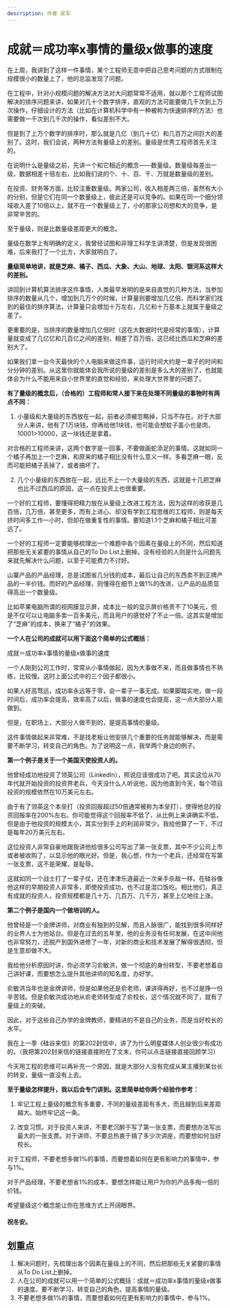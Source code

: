 ```yaml
---
description: 作者 吴军
---
```


# 成就＝成功率x事情的量级x做事的速度

在上周，我讲到了这样一件事情，某个工程师无意中把自己思考问题的方式限制在规模很小的数量上了，他的总监发现了问题。

在工程中，针对小规模问题的解决方法对大问题常常不适用，就以那个工程师试图解决的排序问题来讲，如果对几十个数字排序，直观的方法可能要做几千次到上万次操作，仔细设计的方法（比如在计算机科学中有一种被称为快速排序的方法）也需要做一千次到几千次的操作，看似差别不大。

但是到了上万个数字的排序时，那么就是几亿（到几十亿）和几百万之间巨大的差别了。这时，我们会说，两种方法有量级上的差别。量级是优秀工程师首先关注的。

在说明什么是量级之前，先讲一个和它相近的概念——数量级。数量级每差出一级，数据相差十倍左右，比如我们说的个、十、百、千、万就是数量级的差别。

在投资、财务等方面，比较注重数量级。两家公司，收入相差两三倍，虽然有大小的分别，但是它们在同一个数量级上，彼此还是可以竞争的。如果在同一个细分领域收入差了10倍以上，就不在一个数量级上了，小的那家公司想和大的竞争，是非常辛苦的。

至于量级，则是比数量级差距更大的概念。

量级在数学上有明确的定义，我曾经试图和非理工科学生讲清楚，但是发现很困难，后来我打了一个比方，大家就明白了。

**量级简单地讲，就是芝麻、橘子、西瓜、大象、大山、地球、太阳、银河系这样大的差别。**

讲回到计算机算法排序这件事情，人类最早发明的是来自直觉的几种方法，当参加排序的数量从几个，增加到几万个的时候，计算量则要增加几亿倍，而科学家们找到的最佳的排序算法，计算量只会增加十万左右，几亿和十万基本上就属于量级之差了。

更重要的是，当排序的数量增加几亿倍时（这在大数据时代是经常的事情），计算量就变成了几亿亿和几百亿之间的差别，相差了百万倍，这已经比西瓜和芝麻的差别大了。

如果我们拿一台今天最快的个人电脑来做这件事，运行时间大约是一辈子的时间和分分钟的差别。从这里你就能体会我所说的量级的差别是多么大的差别了，也就能体会为什么不能用来自小世界里的直觉和经验，来处理大世界里的问题了。

**有了量级的概念后，（合格的）工程师和常人接下来在处理不同量级的事物时有两点不同：**

1. 小量级和大量级的东西放在一起，前者必须被忽略掉，只当不存在。对于大部分人来讲，他有了1万块钱，你再给他1块钱，他可能会想蚊子虽小也是肉，10001&gt;10000，这一块钱还是拿着。

对合格的工程师来讲，这两个数字是一回事，不要做画蛇添足的事情。这就如同一个橘子再加上一个芝麻，和原来的橘子相比没有什么意义一样。多看芝麻一眼，反而可能把橘子丢掉了，或者搞坏了。

2. 几个小量级的东西放在一起，远比不上一个大量级的东西，这就是十几把芝麻也比不过西瓜的原因，这一点在投资上也很重要。

一个好的工程师，要懂得把精力放在从量级上改进工程方法，因为这样的收获是几百倍，几万倍，甚至更多，而有上进心、却没有学到工程思维的工程师，则是每天挤时间多工作一小时，但却在做重复性的事情。要知道1.1个芝麻和橘子相比可差远了。

一个好的工程师一定要能够梳理出一个难题中各个因素在量级上的不同，然后知道把那些无关紧要的事情从自己的To Do List上删掉。没有经验的人则是什么问题先来就先解决什么问题，以至于可能费力不讨好。

山寨产品的产品经理，总是试图省几分钱的成本，最后让自己的东西卖不到正牌产品的一半价钱。而好的产品经理，则懂得在细节上做1%的改进，让产品的品质显得高出一个数量级。

比如苹果电脑所谓的视网膜显示屏，成本比一般的显示屏价格贵不了10美元，但是不仅可以让电脑多卖一百多美元，而且用户的感觉好了不止一倍。这其实是增加了“芝麻”的成本，换来了“橘子”的效果。

**一个人在公司的成就可以用下面这个简单的公式概括：**

成就＝成功率x事情的量级x做事的速度

一个人刚到公司工作时，常常从小事情做起，因为大事做不来，而且做事情也不熟练，比较慢。这时上面公式中的三个因子都很小。

如果人好高骛远，成功率永远等于零，会一辈子一事无成。如果脚踏实地，做一段时间后，成功率会提高，效率高了以后，做事的速度也会提高，这一点大部分人能做到。

但是，在职场上，大部分人做不到的，是提高事情的量级。

这件事情做起来非常难，不是找老板让他安排几个重要的任务就能够解决，而是需要不断学习，转变自己的角色。为了说明这一点，我举两个身边的例子。

**第一个例子是关于一个美国天使投资人的。**

他曾经成功地投资了领英公司（LinkedIn），照说应该很成功了吧。其实这位从70年代就开始投资的投资界老兵，今天没什么人听说他，因为他直到今天，每个项目投资的规模依然在10万美元左右。

由于有了领英这个本垒打（投资回报超过50倍通常被称为本垒打），使得他总的投资回报率在200%左右。你可能觉得这个回报率不低了，从比例上来讲确实不低，但是由于他投资的规模太小，其实分到手上的利润非常少。我给他算了一下，不过是每年20万美元左右。

这位投资人非常自豪地跟我讲他给很多公司写出了第一张支票，其中不少公司上市或者被收购了，以显示他的眼光好。但是，我心想，作为一个老兵，还经常在写第一张支票，这不是荣耀，是耻辱。

这就如同一个战士打了一辈子仗，还在津津乐道最近一次亲手杀敌一样。在硅谷像他这样的早期投资人非常多，即使投资成功，也不过是混口饭吃。相比他们，真正有成就的投资人，投资规模都是几十万、几百万、几千万，甚至上亿地往上涨。

**第二个例子是国内一个做培训的人。**

他曾经是一个金牌讲师，对商业有独到的见解，而且人脉很广，能找到很多同样好的业界人士为他站台。但是在过去的五年里，他的业务没有任何发展，在这中间他也非常努力，还脱产到国外进修了一年，对新的商业和技术发展了解得很透彻，但是生意却做不大。

我给他分析原因时讲，你必须学习俞敏洪，做一个彻底的身份转型，不要老想着自己讲好课，而要想怎么提升其他讲师的知名度，办好学。

俞敏洪当年也是金牌讲师，但是如果他还是俞老师，课讲得再好，也不过是挣一份辛苦钱。但是俞敏洪成功地从俞老师转型成了俞校长，这个情况就不同了，就有了量级上的突破。

因此，对于这些自己办学的金牌教师，要精进的不是自己的业务，而是当好校长的水平。

我在上一季《硅谷来信》的第202封信中，讲了为什么明星媒体人创业很少有成功的。（我把第202封来信的链接直接附在了文末，你可以点击链接直接回顾学习）

今天用工程的思维可以再补充一个原因，就是大部分人没有完成从某主播到某台长的转变，量级一直没有上去。

**至于量级怎样提升，我以后会专门讲到。这里简单给你两个经验作参考：**

1. 牢记工程上量级的概念有多重要，不同的量级差距有多大，而且越到后来差距越大。始终牢记这一条。

2. 改变习惯。对于投资人来讲，不要老沉醉于写了第一张支票，而要想办法写出最大的一张支票。对于讲师，不要总热衷于搞了多少次讲座，而要想如何当好校长。

对于工程师，不要老想多做1%的事情，而要想着如何在更有影响力的事情中，参与1%。

对于产品经理，不要老想省1%的成本，要想怎样能让用户为你的产品多掏一倍的价钱。

希望量级这个概念能让你在思维方式上开阔眼界。

#### 祝冬安。

## 划重点

1. 解决问题时，先梳理出各个因素在量级上的不同，然后把那些无关紧要的事情从To Do List上删掉。
2. 人在公司的成就可以用一个简单的公式概括：成就＝成功率x事情的量级x做事的速度。要不断学习，转变自己的角色，提高事情的量级。 
3. 不要老想多做1%的事情，而要想着如何在更有影响力的事情中，参与1%。



